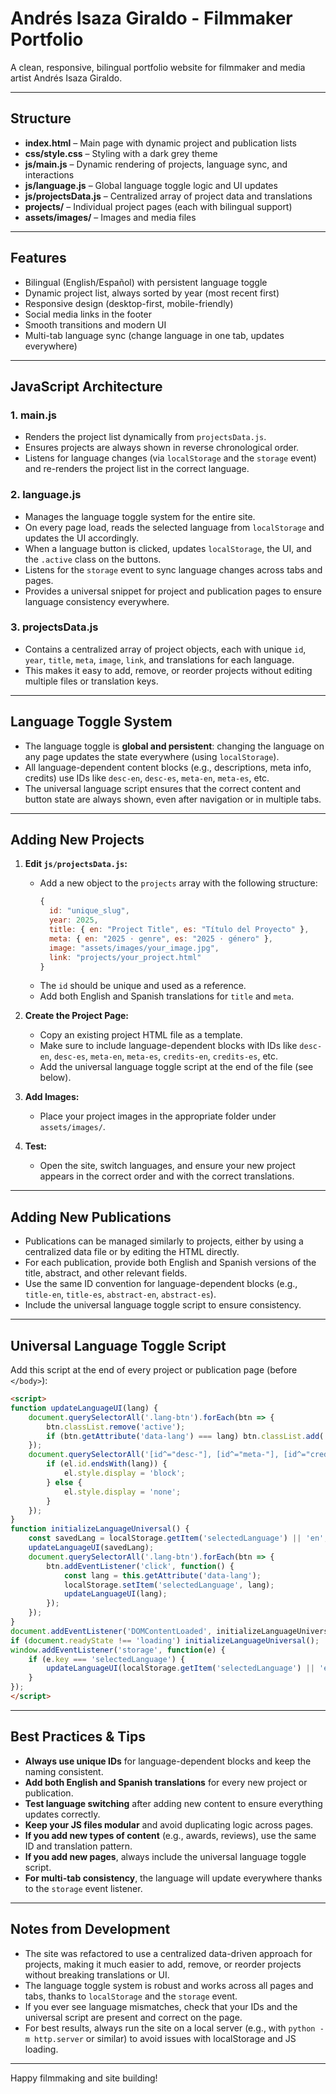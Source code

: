 # Andrés Isaza Giraldo - Filmmaker Portfolio

A clean, responsive, bilingual portfolio website for filmmaker and media artist Andrés Isaza Giraldo.

---

## Structure

- **index.html** – Main page with dynamic project and publication lists
- **css/style.css** – Styling with a dark grey theme
- **js/main.js** – Dynamic rendering of projects, language sync, and interactions
- **js/language.js** – Global language toggle logic and UI updates
- **js/projectsData.js** – Centralized array of project data and translations
- **projects/** – Individual project pages (each with bilingual support)
- **assets/images/** – Images and media files

---

## Features

- Bilingual (English/Español) with persistent language toggle
- Dynamic project list, always sorted by year (most recent first)
- Responsive design (desktop-first, mobile-friendly)
- Social media links in the footer
- Smooth transitions and modern UI
- Multi-tab language sync (change language in one tab, updates everywhere)

---

## JavaScript Architecture

### 1. **main.js**
- Renders the project list dynamically from `projectsData.js`.
- Ensures projects are always shown in reverse chronological order.
- Listens for language changes (via `localStorage` and the `storage` event) and re-renders the project list in the correct language.

### 2. **language.js**
- Manages the language toggle system for the entire site.
- On every page load, reads the selected language from `localStorage` and updates the UI accordingly.
- When a language button is clicked, updates `localStorage`, the UI, and the `.active` class on the buttons.
- Listens for the `storage` event to sync language changes across tabs and pages.
- Provides a universal snippet for project and publication pages to ensure language consistency everywhere.

### 3. **projectsData.js**
- Contains a centralized array of project objects, each with unique `id`, `year`, `title`, `meta`, `image`, `link`, and translations for each language.
- This makes it easy to add, remove, or reorder projects without editing multiple files or translation keys.

---

## Language Toggle System

- The language toggle is **global and persistent**: changing the language on any page updates the state everywhere (using `localStorage`).
- All language-dependent content blocks (e.g., descriptions, meta info, credits) use IDs like `desc-en`, `desc-es`, `meta-en`, `meta-es`, etc.
- The universal language script ensures that the correct content and button state are always shown, even after navigation or in multiple tabs.

---

## Adding New Projects

1. **Edit `js/projectsData.js`:**
   - Add a new object to the `projects` array with the following structure:
     ```js
     {
       id: "unique_slug",
       year: 2025,
       title: { en: "Project Title", es: "Título del Proyecto" },
       meta: { en: "2025 · genre", es: "2025 · género" },
       image: "assets/images/your_image.jpg",
       link: "projects/your_project.html"
     }
     ```
   - The `id` should be unique and used as a reference.
   - Add both English and Spanish translations for `title` and `meta`.

2. **Create the Project Page:**
   - Copy an existing project HTML file as a template.
   - Make sure to include language-dependent blocks with IDs like `desc-en`, `desc-es`, `meta-en`, `meta-es`, `credits-en`, `credits-es`, etc.
   - Add the universal language toggle script at the end of the file (see below).

3. **Add Images:**
   - Place your project images in the appropriate folder under `assets/images/`.

4. **Test:**
   - Open the site, switch languages, and ensure your new project appears in the correct order and with the correct translations.

---

## Adding New Publications

- Publications can be managed similarly to projects, either by using a centralized data file or by editing the HTML directly.
- For each publication, provide both English and Spanish versions of the title, abstract, and other relevant fields.
- Use the same ID convention for language-dependent blocks (e.g., `title-en`, `title-es`, `abstract-en`, `abstract-es`).
- Include the universal language toggle script to ensure consistency.

---

## Universal Language Toggle Script

Add this script at the end of every project or publication page (before `</body>`):

```html
<script>
function updateLanguageUI(lang) {
    document.querySelectorAll('.lang-btn').forEach(btn => {
        btn.classList.remove('active');
        if (btn.getAttribute('data-lang') === lang) btn.classList.add('active');
    });
    document.querySelectorAll('[id^="desc-"], [id^="meta-"], [id^="credits-"]').forEach(el => {
        if (el.id.endsWith(lang)) {
            el.style.display = 'block';
        } else {
            el.style.display = 'none';
        }
    });
}
function initializeLanguageUniversal() {
    const savedLang = localStorage.getItem('selectedLanguage') || 'en';
    updateLanguageUI(savedLang);
    document.querySelectorAll('.lang-btn').forEach(btn => {
        btn.addEventListener('click', function() {
            const lang = this.getAttribute('data-lang');
            localStorage.setItem('selectedLanguage', lang);
            updateLanguageUI(lang);
        });
    });
}
document.addEventListener('DOMContentLoaded', initializeLanguageUniversal);
if (document.readyState !== 'loading') initializeLanguageUniversal();
window.addEventListener('storage', function(e) {
    if (e.key === 'selectedLanguage') {
        updateLanguageUI(localStorage.getItem('selectedLanguage') || 'en');
    }
});
</script>
```

---

## Best Practices & Tips

- **Always use unique IDs** for language-dependent blocks and keep the naming consistent.
- **Add both English and Spanish translations** for every new project or publication.
- **Test language switching** after adding new content to ensure everything updates correctly.
- **Keep your JS files modular** and avoid duplicating logic across pages.
- **If you add new types of content** (e.g., awards, reviews), use the same ID and translation pattern.
- **If you add new pages**, always include the universal language toggle script.
- **For multi-tab consistency**, the language will update everywhere thanks to the `storage` event listener.

---

## Notes from Development

- The site was refactored to use a centralized data-driven approach for projects, making it much easier to add, remove, or reorder projects without breaking translations or UI.
- The language toggle system is robust and works across all pages and tabs, thanks to `localStorage` and the `storage` event.
- If you ever see language mismatches, check that your IDs and the universal script are present and correct on the page.
- For best results, always run the site on a local server (e.g., with `python -m http.server` or similar) to avoid issues with localStorage and JS loading.

---

Happy filmmaking and site building! 